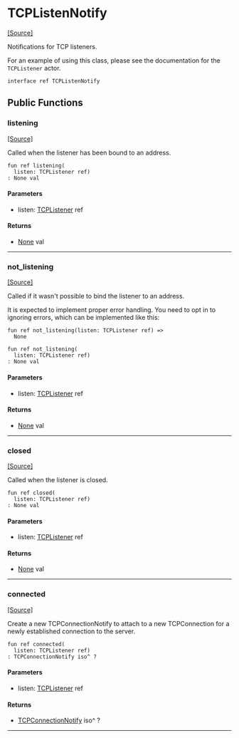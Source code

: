 # TCPListenNotify
<span class="source-link">[[Source]](src/net/tcp_listen_notify.md#L-0-1)</span>

Notifications for TCP listeners.

For an example of using this class, please see the documentation for the
`TCPListener` actor.


```pony
interface ref TCPListenNotify
```

## Public Functions

### listening
<span class="source-link">[[Source]](src/net/tcp_listen_notify.md#L-0-8)</span>


Called when the listener has been bound to an address.


```pony
fun ref listening(
  listen: TCPListener ref)
: None val
```
#### Parameters

*   listen: [TCPListener](net-TCPListener.md) ref

#### Returns

* [None](builtin-None.md) val

---

### not_listening
<span class="source-link">[[Source]](src/net/tcp_listen_notify.md#L-0-14)</span>


Called if it wasn't possible to bind the listener to an address.

It is expected to implement proper error handling. You need to opt in to
ignoring errors, which can be implemented like this:

```pony
fun ref not_listening(listen: TCPListener ref) =>
  None
```


```pony
fun ref not_listening(
  listen: TCPListener ref)
: None val
```
#### Parameters

*   listen: [TCPListener](net-TCPListener.md) ref

#### Returns

* [None](builtin-None.md) val

---

### closed
<span class="source-link">[[Source]](src/net/tcp_listen_notify.md#L-0-27)</span>


Called when the listener is closed.


```pony
fun ref closed(
  listen: TCPListener ref)
: None val
```
#### Parameters

*   listen: [TCPListener](net-TCPListener.md) ref

#### Returns

* [None](builtin-None.md) val

---

### connected
<span class="source-link">[[Source]](src/net/tcp_listen_notify.md#L-0-33)</span>


Create a new TCPConnectionNotify to attach to a new TCPConnection for a
newly established connection to the server.


```pony
fun ref connected(
  listen: TCPListener ref)
: TCPConnectionNotify iso^ ?
```
#### Parameters

*   listen: [TCPListener](net-TCPListener.md) ref

#### Returns

* [TCPConnectionNotify](net-TCPConnectionNotify.md) iso^ ?

---

